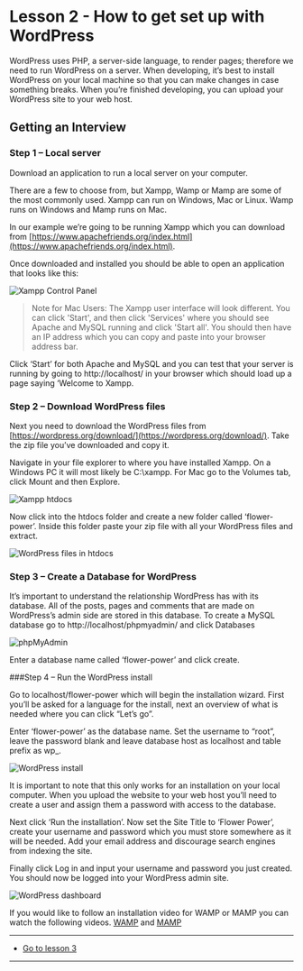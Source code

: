 # Lesson 2 - How to get set up with WordPress

WordPress uses PHP, a server-side language, to render pages; therefore we need to run WordPress on a server. When developing, it’s best to install WordPress on your local machine so that you can make changes in case something breaks. When you’re finished developing, you can upload your WordPress site to your web host.

## Getting an Interview

### Step 1 – Local server

Download an application to run a local server on your computer.

There are a few to choose from, but Xampp, Wamp or Mamp are some of the most commonly used. Xampp can run on Windows, Mac or Linux. Wamp runs on Windows and Mamp runs on Mac.

In our example we’re going to be running Xampp which you can download from [https://www.apachefriends.org/index.html](https://www.apachefriends.org/index.html).

Once downloaded and installed you should be able to open an application that looks like this:

<img src="/images/cms_lesson1-2_1.jpg" alt="Xampp Control Panel" style="max-width:1140px">

> Note for Mac Users:
The Xampp user interface will look different. You can click 'Start', and then click 'Services' where you should see Apache and MySQL running and click 'Start all'. You should then have an IP address which you can copy and paste into your browser address bar.

Click ‘Start’ for both Apache and MySQL and you can test that your server is running by going to http://localhost/ in your browser which should load up a page saying ‘Welcome to Xampp.

### Step 2 – Download WordPress files

Next you need to download the WordPress files from [https://wordpress.org/download/](https://wordpress.org/download/). Take the zip file you’ve downloaded and copy it.

Navigate in your file explorer to where you have installed Xampp. On a Windows PC it will most likely be C:\xampp. For Mac go to the Volumes tab, click Mount and then Explore.

<img src="/images/cms_lesson1-2_2.jpg" alt="Xampp htdocs" style="max-width:1140px">

Now click into the htdocs folder and create a new folder called ‘flower-power’. Inside this folder paste your zip file with all your WordPress files and extract.

<img src="/images/cms_lesson1-2_3.jpg" alt="WordPress files in htdocs" style="max-width:1140px">

### Step 3 – Create a Database for WordPress

It’s important to understand the relationship WordPress has with its database. All of the posts, pages and comments that are made on WordPress’s admin side are stored in this database. To create a MySQL database go to http://localhost/phpmyadmin/ and click Databases

<img src="/images/cms_lesson1-2_4.jpg" alt="phpMyAdmin" style="max-width:1140px">

Enter a database name called ‘flower-power’ and click create.

###Step 4 – Run the WordPress install

Go to localhost/flower-power which will begin the installation wizard. First you’ll be asked for a language for the install, next an overview of what is needed where you can click “Let’s go”.

Enter ‘flower-power’ as the database name. Set the username to “root”, leave the password blank and leave database host as localhost and table prefix as wp\_.

<img src="/images/cms_lesson1-2_5.jpg" alt="WordPress install" style="max-width:1140px">

It is important to note that this only works for an installation on your local computer. When you upload the website to your web host you’ll need to create a user and assign them a password with access to the database.

Next click ‘Run the installation’. Now set the Site Title to ‘Flower Power’, create your username and password which you must store somewhere as it will be needed. Add your email address and discourage search engines from indexing the site.

Finally click Log in and input your username and password you just created. You should now be logged into your WordPress admin site.

<img src="/images/cms_lesson1-2_6.jpg" alt="WordPress dashboard" style="max-width:1140px">

If you would like to follow an installation video for WAMP or MAMP you can watch the following videos. [WAMP](https://www.linkedin.com/learning/installing-and-running-wordpress-wamp-2/welcome?u=43268076) and [MAMP](https://www.linkedin.com/learning/installing-and-running-wordpress-mamp-2)

---

-   [Go to lesson 3](3)

---
